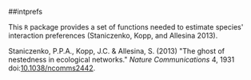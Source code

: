 ##intprefs

This `R` package provides a set of functions needed to estimate species' interaction preferences (Staniczenko, Kopp, and Allesina 2013).

Staniczenko, P.P.A., Kopp, J.C. & Allesina, S. (2013) "The ghost of nestedness in ecological networks." *Nature Communications* 4, 1931 doi:[10.1038/ncomms2442][doi].

[doi]: http://dx.doi.org/10.1038/ncomms2442
